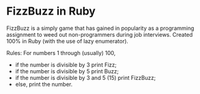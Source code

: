 # FizzBuzz in Ruby
FizzBuzz is a simply game that has gained in popularity as a programming assignment to weed out non-programmers during job interviews.
Created 100% in Ruby (with the use of lazy enumerator).

Rules:
For numbers 1 through (usually) 100,

- if the number is divisible by 3 print Fizz;
- if the number is divisible by 5 print Buzz;
- if the number is divisible by 3 and 5 (15) print FizzBuzz;
- else, print the number.

